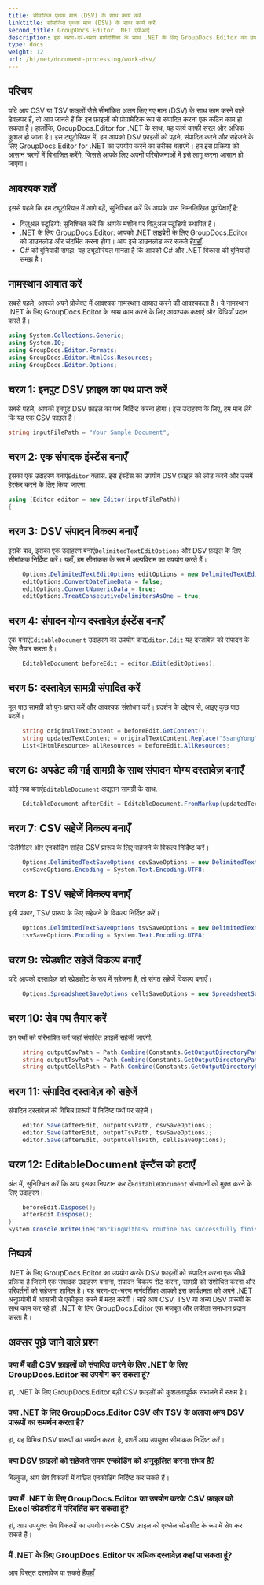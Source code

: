 ```yaml
---
title: सीमांकित पृथक मान (DSV) के साथ कार्य करें
linktitle: सीमांकित पृथक मान (DSV) के साथ कार्य करें
second_title: GroupDocs.Editor .NET एपीआई
description: इस चरण-दर-चरण मार्गदर्शिका के साथ .NET के लिए GroupDocs.Editor का उपयोग करके CSV और TSV फ़ाइलों को संपादित करना सीखें। अपने .NET प्रोजेक्ट्स को आसानी से बेहतर बनाएँ।
type: docs
weight: 12
url: /hi/net/document-processing/work-dsv/
---
```

## परिचय
यदि आप CSV या TSV फ़ाइलों जैसे सीमांकित अलग किए गए मान (DSV) के साथ काम करने वाले डेवलपर हैं, तो आप जानते हैं कि इन फ़ाइलों को प्रोग्रामेटिक रूप से संपादित करना एक कठिन काम हो सकता है। हालाँकि, GroupDocs.Editor for .NET के साथ, यह कार्य काफी सरल और अधिक कुशल हो जाता है। इस ट्यूटोरियल में, हम आपको DSV फ़ाइलों को पढ़ने, संपादित करने और सहेजने के लिए GroupDocs.Editor for .NET का उपयोग करने का तरीका बताएंगे। हम इस प्रक्रिया को आसान चरणों में विभाजित करेंगे, जिससे आपके लिए अपनी परियोजनाओं में इसे लागू करना आसान हो जाएगा।
## आवश्यक शर्तें
इससे पहले कि हम ट्यूटोरियल में आगे बढ़ें, सुनिश्चित करें कि आपके पास निम्नलिखित पूर्वापेक्षाएँ हैं:
- विज़ुअल स्टूडियो: सुनिश्चित करें कि आपके मशीन पर विज़ुअल स्टूडियो स्थापित है।
-  .NET के लिए GroupDocs.Editor: आपको .NET लाइब्रेरी के लिए GroupDocs.Editor को डाउनलोड और संदर्भित करना होगा। आप इसे डाउनलोड कर सकते हैं[यहाँ](https://releases.groupdocs.com/editor/net/).
- C# की बुनियादी समझ: यह ट्यूटोरियल मानता है कि आपको C# और .NET विकास की बुनियादी समझ है।
## नामस्थान आयात करें
सबसे पहले, आपको अपने प्रोजेक्ट में आवश्यक नामस्थान आयात करने की आवश्यकता है। ये नामस्थान .NET के लिए GroupDocs.Editor के साथ काम करने के लिए आवश्यक कक्षाएं और विधियाँ प्रदान करते हैं।
```csharp
using System.Collections.Generic;
using System.IO;
using GroupDocs.Editor.Formats;
using GroupDocs.Editor.HtmlCss.Resources;
using GroupDocs.Editor.Options;
```

## चरण 1: इनपुट DSV फ़ाइल का पथ प्राप्त करें
सबसे पहले, आपको इनपुट DSV फ़ाइल का पथ निर्दिष्ट करना होगा। इस उदाहरण के लिए, हम मान लेंगे कि यह एक CSV फ़ाइल है।
```csharp
string inputFilePath = "Your Sample Document";
```
## चरण 2: एक संपादक इंस्टेंस बनाएँ
 इसका एक उदाहरण बनाएं`Editor` क्लास. इस इंस्टेंस का उपयोग DSV फ़ाइल को लोड करने और उसमें हेरफेर करने के लिए किया जाएगा.
```csharp
using (Editor editor = new Editor(inputFilePath))
{
```
## चरण 3: DSV संपादन विकल्प बनाएँ
 इसके बाद, इसका एक उदाहरण बनाएं`DelimitedTextEditOptions` और DSV फ़ाइल के लिए सीमांकक निर्दिष्ट करें। यहाँ, हम सीमांकक के रूप में अल्पविराम का उपयोग करते हैं।
```csharp
    Options.DelimitedTextEditOptions editOptions = new DelimitedTextEditOptions(",");
    editOptions.ConvertDateTimeData = false;
    editOptions.ConvertNumericData = true;
    editOptions.TreatConsecutiveDelimitersAsOne = true;
```
## चरण 4: संपादन योग्य दस्तावेज़ इंस्टेंस बनाएँ
 एक बनाएं`EditableDocument` उदाहरण का उपयोग कर`Editor.Edit` यह दस्तावेज़ को संपादन के लिए तैयार करता है।
```csharp
    EditableDocument beforeEdit = editor.Edit(editOptions);
```
## चरण 5: दस्तावेज़ सामग्री संपादित करें
मूल पाठ सामग्री को पुनः प्राप्त करें और आवश्यक संशोधन करें। प्रदर्शन के उद्देश्य से, आइए कुछ पाठ बदलें।
```csharp
    string originalTextContent = beforeEdit.GetContent();
    string updatedTextContent = originalTextContent.Replace("SsangYong", "Chevrolet").Replace("Kyron", "Camaro");
    List<IHtmlResource> allResources = beforeEdit.AllResources;
```
## चरण 6: अपडेट की गई सामग्री के साथ संपादन योग्य दस्तावेज़ बनाएँ
 कोई नया बनाएं`EditableDocument` अद्यतन सामग्री के साथ.
```csharp
    EditableDocument afterEdit = EditableDocument.FromMarkup(updatedTextContent, allResources);
```
## चरण 7: CSV सहेजें विकल्प बनाएँ
डिलीमीटर और एनकोडिंग सहित CSV प्रारूप के लिए सहेजने के विकल्प निर्दिष्ट करें।
```csharp
    Options.DelimitedTextSaveOptions csvSaveOptions = new DelimitedTextSaveOptions(",");
    csvSaveOptions.Encoding = System.Text.Encoding.UTF8;
```
## चरण 8: TSV सहेजें विकल्प बनाएँ
इसी प्रकार, TSV प्रारूप के लिए सहेजने के विकल्प निर्दिष्ट करें।
```csharp
    Options.DelimitedTextSaveOptions tsvSaveOptions = new DelimitedTextSaveOptions("\t");
    tsvSaveOptions.Encoding = System.Text.Encoding.UTF8;
```
## चरण 9: स्प्रेडशीट सहेजें विकल्प बनाएँ
यदि आपको दस्तावेज़ को स्प्रेडशीट के रूप में सहेजना है, तो संगत सहेजें विकल्प बनाएँ।
```csharp
    Options.SpreadsheetSaveOptions cellsSaveOptions = new SpreadsheetSaveOptions(SpreadsheetFormats.Xlsm);
```
## चरण 10: सेव पथ तैयार करें
उन पथों को परिभाषित करें जहां संपादित फ़ाइलें सहेजी जाएंगी.
```csharp
    string outputCsvPath = Path.Combine(Constants.GetOutputDirectoryPath(inputFilePath), Path.GetFileNameWithoutExtension(inputFilePath) + ".csv");
    string outputTsvPath = Path.Combine(Constants.GetOutputDirectoryPath(inputFilePath), Path.GetFileNameWithoutExtension(inputFilePath) + ".tsv");
    string outputCellsPath = Path.Combine(Constants.GetOutputDirectoryPath(inputFilePath), Path.GetFileNameWithoutExtension(inputFilePath) + ".xlsm");
```
## चरण 11: संपादित दस्तावेज़ को सहेजें
संपादित दस्तावेज़ को विभिन्न प्रारूपों में निर्दिष्ट पथों पर सहेजें।
```csharp
    editor.Save(afterEdit, outputCsvPath, csvSaveOptions);
    editor.Save(afterEdit, outputTsvPath, tsvSaveOptions);
    editor.Save(afterEdit, outputCellsPath, cellsSaveOptions);
```
## चरण 12: EditableDocument इंस्टैंस को हटाएँ
 अंत में, सुनिश्चित करें कि आप इसका निपटान कर दें`EditableDocument` संसाधनों को मुक्त करने के लिए उदाहरण।
```csharp
    beforeEdit.Dispose();
    afterEdit.Dispose();
}
System.Console.WriteLine("WorkingWithDsv routine has successfully finished");
```
## निष्कर्ष
.NET के लिए GroupDocs.Editor का उपयोग करके DSV फ़ाइलों को संपादित करना एक सीधी प्रक्रिया है जिसमें एक संपादक उदाहरण बनाना, संपादन विकल्प सेट करना, सामग्री को संशोधित करना और परिवर्तनों को सहेजना शामिल है। यह चरण-दर-चरण मार्गदर्शिका आपको इस कार्यक्षमता को अपने .NET अनुप्रयोगों में आसानी से एकीकृत करने में मदद करेगी। चाहे आप CSV, TSV या अन्य DSV प्रारूपों के साथ काम कर रहे हों, .NET के लिए GroupDocs.Editor एक मजबूत और लचीला समाधान प्रदान करता है।
## अक्सर पूछे जाने वाले प्रश्न
### क्या मैं बड़ी CSV फ़ाइलों को संपादित करने के लिए .NET के लिए GroupDocs.Editor का उपयोग कर सकता हूं?
हां, .NET के लिए GroupDocs.Editor बड़ी CSV फ़ाइलों को कुशलतापूर्वक संभालने में सक्षम है।
### क्या .NET के लिए GroupDocs.Editor CSV और TSV के अलावा अन्य DSV प्रारूपों का समर्थन करता है?
हां, यह विभिन्न DSV प्रारूपों का समर्थन करता है, बशर्ते आप उपयुक्त सीमांकक निर्दिष्ट करें।
### क्या DSV फ़ाइलों को सहेजते समय एन्कोडिंग को अनुकूलित करना संभव है?
बिल्कुल, आप सेव विकल्पों में वांछित एनकोडिंग निर्दिष्ट कर सकते हैं।
### क्या मैं .NET के लिए GroupDocs.Editor का उपयोग करके CSV फ़ाइल को Excel स्प्रेडशीट में परिवर्तित कर सकता हूं?
हां, आप उपयुक्त सेव विकल्पों का उपयोग करके CSV फ़ाइल को एक्सेल स्प्रेडशीट के रूप में सेव कर सकते हैं।
### मैं .NET के लिए GroupDocs.Editor पर अधिक दस्तावेज़ कहां पा सकता हूं?
 आप विस्तृत दस्तावेज पा सकते हैं[यहाँ](https://reference.groupdocs.com/editor/net/)